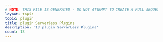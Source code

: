 ```yaml
---
# NOTE: THIS FILE IS GENERATED - DO NOT ATTEMPT TO CREATE A PULL REQUEST TO UPDATE THE DATA. 
layout: topic
topic: plugin
title: plugin Serverless Plugins
description: '13 plugin ServerLess Plugins'
count: 13
---
```

